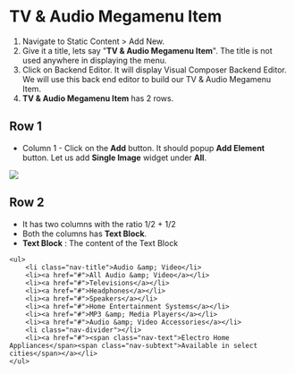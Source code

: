 # TV & Audio Megamenu Item

1. Navigate to Static Content > Add New.
2. Give it a title, lets say "**TV & Audio Megamenu Item**". The title is not used anywhere in displaying the menu.
3. Click on Backend Editor. It will display Visual Composer Backend Editor. We will use this back end editor to build our TV & Audio Megamenu Item.
4. **TV & Audio Megamenu Item** has 2 rows.


## Row 1

 * Column 1 - Click on the **Add** button. It should popup **Add Element** button. Let us add **Single Image** widget under **All**.

  ![](http://transvelo.github.io/docs/electro/images/single-image-seting.png)

## Row 2
* It has two columns with the ratio 1/2 + 1/2
* Both the columns has **Text Block**.
* **Text Block** : The content of the Text Block

```
<ul>
	<li class="nav-title">Audio &amp; Video</li>
	<li><a href="#">All Audio &amp; Video</a></li>
	<li><a href="#">Televisions</a></li>
	<li><a href="#">Headphones</a></li>
	<li><a href="#">Speakers</a></li>
	<li><a href="#">Home Entertainment Systems</a></li>
	<li><a href="#">MP3 &amp; Media Players</a></li>
	<li><a href="#">Audio &amp; Video Accessories</a></li>
	<li class="nav-divider"></li>
	<li><a href="#"><span class="nav-text">Electro Home Appliances</span><span class="nav-subtext">Available in select cities</span></a></li>
</ul>
```




